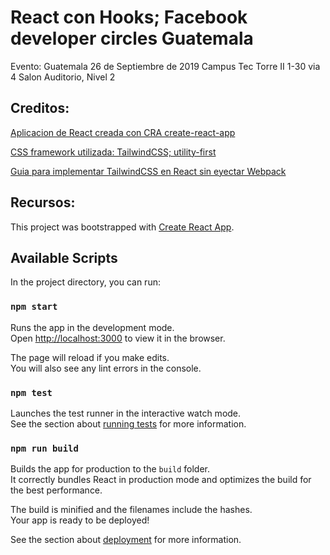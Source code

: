 # React con Hooks; Facebook developer circles Guatemala


Evento: Guatemala 26 de Septiembre de 2019
Campus Tec Torre II 1-30 via 4
Salon Auditorio, Nivel 2


## Creditos:

[Aplicacion de React creada con CRA create-react-app](https://create-react-app.dev/ "Create React App")

[CSS framework utilizada: TailwindCSS; utility-first](https://tailwindcss.com/ "TailwindCSS utility-first CSS framework")

[Guia para implementar TailwindCSS en React sin eyectar Webpack](https://blog.logrocket.com/create-react-app-and-tailwindcss/)


## Recursos:





This project was bootstrapped with [Create React App](https://github.com/facebook/create-react-app).

## Available Scripts

In the project directory, you can run:

### `npm start`

Runs the app in the development mode.<br>
Open [http://localhost:3000](http://localhost:3000) to view it in the browser.

The page will reload if you make edits.<br>
You will also see any lint errors in the console.

### `npm test`

Launches the test runner in the interactive watch mode.<br>
See the section about [running tests](https://facebook.github.io/create-react-app/docs/running-tests) for more information.

### `npm run build`

Builds the app for production to the `build` folder.<br>
It correctly bundles React in production mode and optimizes the build for the best performance.

The build is minified and the filenames include the hashes.<br>
Your app is ready to be deployed!

See the section about [deployment](https://facebook.github.io/create-react-app/docs/deployment) for more information.
